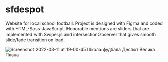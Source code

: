 # sfdespot
Website for local school football. Project is designed with Figma and coded with HTML-Sass-JavaScript. Honorable mentions are sliders that are implemented with Swiper.js and intersectionObserver that gives smooth slide/fade transition on load.


![Screenshot 2022-03-11 at 19-00-45 Школа фудбала Деспот Велика Плана](https://user-images.githubusercontent.com/71221268/157924511-f10d33eb-0807-4f65-ac92-40ee2a473b82.png)
